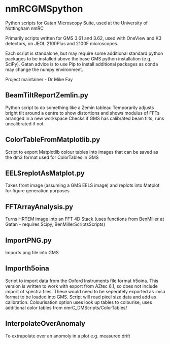 # nmRCGMSpython

Python scripts for Gatan Microscopy Suite, used at the University of Nottingham nmRC

Primarily scripts written for GMS 3.61 and 3.62, used with OneView and K3 detectors, on JEOL 2100Plus and 2100F microscopes.


Each script is standalone, but may require some additional standard python packages to be installed above the base GMS python installation (e.g. SciPy). Gatan advice is to use Pip to install additional packages as conda may change the numpy environment. 


Project maintainer - Dr Mike Fay  


## BeamTiltReportZemlin.py
Python script to do something like a Zemin tableau
Temporarily adjusts bright tilt around a centre to show distortions and shows modulus of FFTs arranged in a new workspace
Checks if GMS has calibrated beam tilts, runs uncalibrated if not

## ColorTableFromMatplotlib.py
Script to export Matplotlib colour tables into images that can be saved as the dm3 format used for ColorTables in GMS

## EELSreplotAsMatplot.py
Takes front image (assuming a GMS EELS image) and replots into Matplot for figure generation purposes

## FFTArrayAnalysis.py
Turns HRTEM image into an FFT 4D Stack (uses functions from BenMiller at Gatan - requires Scipy, BenMillerScriptsScripts)

## ImportPNG.py
Imports png file into GMS 

## Importh5oina
Script to import data from the Oxford Instruments file format h5oina. This version is written to work with export from AZtec 6.1, so does not include import of spectra files. These would need to be seperately exported as .msa format to be loaded into GMS. 
Script will read pixel size data and add as calibration. Colourisation option uses look up tables to colourise, uses additional color tables from nmrC_DMScripts/ColorTables/

## InterpolateOverAnomaly
To extrapolate over an anomoly in a plot e.g. measured drift
